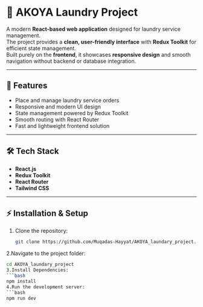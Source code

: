# 🧺 AKOYA Laundry Project  

A modern **React-based web application** designed for laundry service management.  
The project provides a **clean, user-friendly interface** with **Redux Toolkit** for efficient state management.  
Built purely on the **frontend**, it showcases **responsive design** and smooth navigation without backend or database integration.  

---

## 🚀 Features  
- Place and manage laundry service orders  
- Responsive and modern UI design  
- State management powered by Redux Toolkit  
- Smooth routing with React Router  
- Fast and lightweight frontend solution  

---

## 🛠 Tech Stack  
- **React.js**  
- **Redux Toolkit**  
- **React Router**  
- **Tailwind CSS**  

---

## ⚡ Installation & Setup  

1. Clone the repository:  
   ```bash
   git clone https://github.com/Muqadas-Hayyat/AKOYA_laundary_project.git
2.Navigate to the project folder:
  ```bash
  cd AKOYA_laundary_project
3.Install Dependencies:
  ```bash
  npm install
4.Run the development server:
  ```bash
  npm run dev
